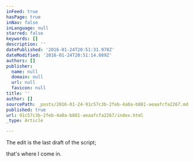 ```yaml
---
inFeed: true
hasPage: true
inNav: false
inLanguage: null
starred: false
keywords: []
description: ''
datePublished: '2016-01-24T20:51:31.978Z'
dateModified: '2016-01-24T20:51:14.089Z'
authors: []
publisher:
  name: null
  domain: null
  url: null
  favicon: null
title: ''
author: []
sourcePath: _posts/2016-01-24-91c57c3b-2feb-4a0a-b881-aeaafcfa2267.md
published: true
url: 91c57c3b-2feb-4a0a-b881-aeaafcfa2267/index.html
_type: Article

---
```

The edit is the last draft of the script;

that's where I come in.